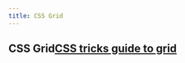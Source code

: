 ```yaml
---
title: CSS Grid
---
```

## CSS Grid[CSS tricks guide to grid](https://css-tricks.com/snippets/css/complete-guide-grid/)
